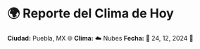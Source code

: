 # 🌍 Reporte del Clima de Hoy

**Ciudad:** Puebla, MX 🌐
**Clima:** ☁️ Nubes
**Fecha:** 📅 24, 12, 2024 🚀
